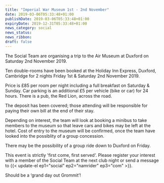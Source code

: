 ```yaml
---
title: "Imperial War Museum 1st - 2nd November"
date: 2019-03-06T05:33:48+01:00
publishDate: 2019-03-06T05:33:48+01:00
expiryDate: 2019-12-31T05:33:48+01:00
news_category: social
news_status: 
news_ribbon:
draft: false
---
```


The Social Team are organising a trip to the Air Museum at Duxford on Saturday 2nd November 2019.

Ten double-rooms have been booked at the Holiday Inn Express, Duxford, Cambridge for 2 nights Friday 1st & Saturday 2nd November 2019.

Price is £85 per room per night including a full breakfast on Saturday & Sunday. Car parking is an additional £5 per vehicle (bike or car) for 24 hours. There is a pub, the Red Lion, across the road.

The deposit has been covered; those attending will be responsible for paying their own bill at the end of their stay.

Depending on interest, the team will look at booking a minibus to take members to the museum so that leave cars and bikes may be left at the hotel. Cost of entry to the museum will be confirmed, once the team have looked into the possiblity of a group concession.

There may be the possibility of a group ride down to Duxford on Friday.

This event is strictly 'first come, first served'. Please register your interest with a member of the Social Team at the next club night or send a message to {{< update-el ep1="social" ep2="namrider" ep3="com" >}}.

Should be a ‘grand day out Grommit’!